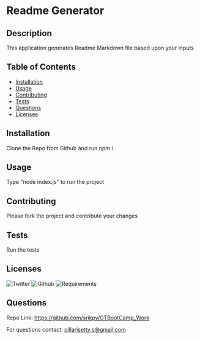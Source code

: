 # Readme Generator

## Description

This application generates Readme Markdown file based upon your inputs

## Table of Contents

* [Installation](#installation)
* [Usage](#usage)
* [Contributing](#contributing)
* [Tests](#tests)
* [Questions](#questions)
* [Licenses](#licenses)

## Installation

Clone the Repo from Github and run npm i

## Usage

Type "node index.js" to run the project

## Contributing

Please fork the project and contribute your changes

## Tests

Run the tests

## Licenses

![Twitter](https://img.shields.io/twitter/url?style=flat-square&url=https%3A%2F%2Ftwitter.com%2Fsrikpv)
![Github](https://img.shields.io/github/followers/srikpv?style=social)
![Requirements](https://img.shields.io/requires/github/srikpv/GTBootCamp_Work)

## Questions

Repo Link: https://github.com/srikpv/GTBootCamp_Work

For questions contact: pillarisetty.s@gmail.com
